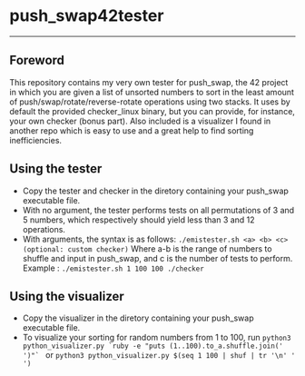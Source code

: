 # push_swap42tester
---
## Foreword
This repository contains my very own tester for push_swap, the 42 project in which you are given a list of unsorted numbers to sort in the least amount of push/swap/rotate/reverse-rotate operations using two stacks.
It uses by default the provided checker_linux binary, but you can provide, for instance, your own checker (bonus part).
Also included is a visualizer I found in another repo which is easy to use and a great help to find sorting inefficiencies.
## Using the tester
- Copy the tester and checker in the diretory containing your push_swap executable file.
- With no argument, the tester performs tests on all permutations of 3 and 5 numbers, which respectively should yield less than 3 and 12 operations.
- With arguments, the syntax is as follows:
```./emistester.sh <a> <b> <c> (optional: custom checker)```
Where a-b is the range of numbers to shuffle and input in push_swap,
and c is the number of tests to perform.
Example : ```./emistester.sh 1 100 100 ./checker```
## Using the visualizer
- Copy the visualizer in the diretory containing your push_swap executable file.
- To visualize your sorting for random numbers from 1 to 100, run ```python3 python_visualizer.py `ruby -e "puts (1..100).to_a.shuffle.join(' ')"` ```
or
```python3 python_visualizer.py $(seq 1 100 | shuf | tr '\n' ' ')```
